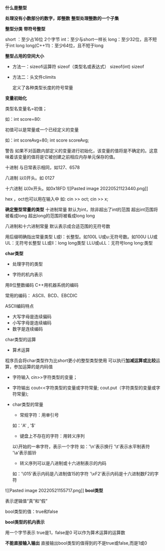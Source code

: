 **什么是整型**

**处理没有小数部分的数字，即整数**
**整型处理整数的一个子集**

**整型分类**
**带符号整型**

short ：至少占16位 2个字节
int：至少与short一样长 
long：至少32位，且不短于int
long long(C++11)：至少64位，且不短于long


**整型占用的空间大小**
- 方法一：sizeofi运算符
	sizeof（类型名或表达式）
	sizeof(int)
	sizeof

- 方法二：头文件climits
	
	定义了各种类型长度的符号常量

**变量初始化**

类型名变量名=初值；

如：int score=80:

初值可以是常量或一个已经定义的变量

如：int scoreAvg=80;
int score scoreAvg;

警告
如果不对函数内部定义的变量进行初始化，该变量的值将是不确定的。这意味着该变量的值将是它被创建之前相应内存单元保存的值。

十进制
与日常表示相同，如127、6578

八进制
以0开头。如 0127

十六进制
以0x开头。如0x18FD
![[Pasted image 20220521123440.png]]

hex ，oct也可以用在输入中
如: cin >> oct;
	  cin >> x;

**确定整型常量的类型**
十进制常量
默认为int，除非超出了int的范围
超出int范围将被看成long
超出long的范围将被看成long long

八进制和十六进制常量
默认表示成合适范围的无符号数



用后缀明确指出常量类型
L或l：长整型。如100L
U或u:无符号数。如100U
LU或UL：无符号长整型
LL或ll：long long类型
LLU或uLL：无符号long long:类型


**char类型**
- 处理字符的类型

- 字符的机内表示

用8位整数编码
C++用机器系统的编码

常用的编码：
ASCII、BCD、EBCDIC

ASCII编码特点
- 大写字母是连续偏码
- 小写字母是连续编码
- 数字是连续编码

char类型的运算

- 算术运算

程序员会将char类型作为比short更小的整型类型使用
可以执行**加减运算或比较**运算，参加运算的是内码值

- 字符输入
cin>>字符类型的变量；

- 字符输出
cout<<字符类型的变量或字符常量;
cout.put（字符类型的变量或字符常量);



- char类型的常量

	- 常规字符：用单引号
	
	如：'A' , '$'

	- 键盘上不存在的字符：用转义序列

	以\开始的一串字符，表示一个字符
	如：'\n'表示换行
		'\t'表示水平制表符
		'\a'表示振铃


	- 转义序列可以是八进制或十六进制表示的内码

	如：'\015'表示内码是八进制值15的字符
			'\xF2'表示内码是十六进制数F2的字符

![[Pasted image 20220521155717.png]]
**bool类型**

表示逻辑值“真”和“假”

bool类型的值：true和false

**bool类型的机内表示**

用一个字节表示
true是1，false是0
可以作为算术运算的运算数

**不能直接输入输出**
直接输出bool类型的值得到的不是true或false,而是1或0